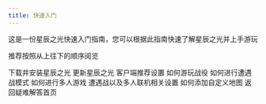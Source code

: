 ```yaml
---
title: 快速入门
---
```


这是一份星辰之光快速入门指南，您可以根据此指南快速了解星辰之光并上手游玩

推荐按照从上往下的顺序阅览

<GuideButton to="/QuickStart/DownloadES">下载并安装星辰之光</GuideButton>
<GuideButton to="/QuickStart/UpdateES">更新星辰之光</GuideButton>
<GuideButton to="/QuickStart/ESSetting">客户端推荐设置</GuideButton>
<GuideButton to="/QuickStart/PlayMission">如何游玩战役</GuideButton>
<GuideButton to="/QuickStart/PlaySkirmish">如何进行遭遇战模式</GuideButton>
<GuideButton to="/QuickStart/PlayOnline">如何进行多人游戏</GuideButton>
<GuideButton to="/QuickStart/BattleSetting">遭遇战以及多人联机相关设置</GuideButton>
<GuideButton to="/QuickStart/AddCustomMap">如何添加自定义地图</GuideButton>
<GuideButton to="/FAQ/README.md">返回疑难解答首页</GuideButton>

<!-- ## 您可能遇到的问题

未编写

## 疑难解答里没有您遇到的问题？

您可以前往[星辰之光玩家群](/FAQ/Support/README.md)询问群管理员查看是否有您遇到的问题的解决方案 -->
